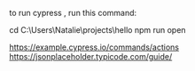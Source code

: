 to run cypress , run this command:

cd C:\Users\Natalie\projects\hello
npm run open


https://example.cypress.io/commands/actions
https://jsonplaceholder.typicode.com/guide/
